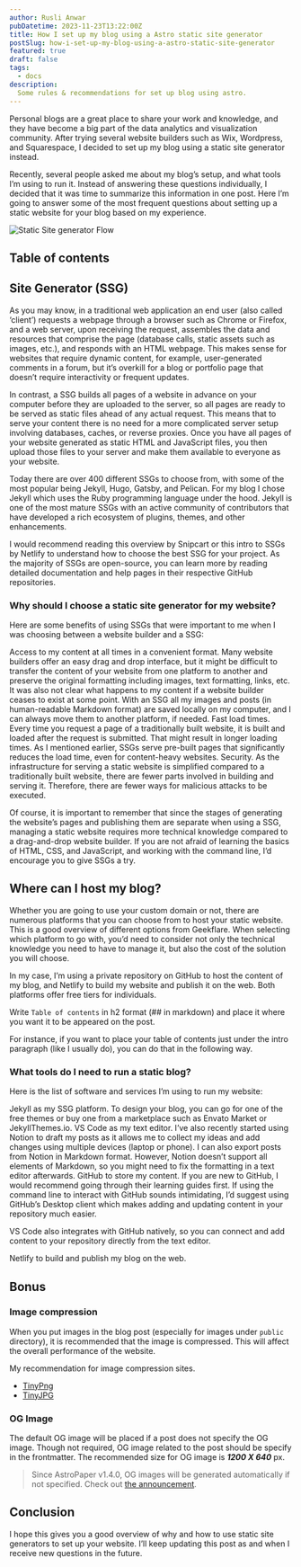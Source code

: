 ```yaml
---
author: Rusli Anwar
pubDatetime: 2023-11-23T13:22:00Z
title: How I set up my blog using a Astro static site generator
postSlug: how-i-set-up-my-blog-using-a-astro-static-site-generator
featured: true
draft: false
tags:
  - docs
description:
  Some rules & recommendations for set up blog using astro.
---
```


Personal blogs are a great place to share your work and knowledge, and they have become a big part of the data analytics and visualization community. After trying several website builders such as Wix, Wordpress, and Squarespace, I decided to set up my blog using a static site generator instead.

Recently, several people asked me about my blog’s setup, and what tools I’m using to run it. Instead of answering these questions individually, I decided that it was time to summarize this information in one post. Here I’m going to answer some of the most frequent questions about setting up a static website for your blog based on my experience.

![Static Site generator Flow](@assets/images/ssgflow.png)

## Table of contents

## Site Generator (SSG)

As you may know, in a traditional web application an end user (also called ‘client’) requests a webpage through a browser such as Chrome or Firefox, and a web server, upon receiving the request, assembles the data and resources that comprise the page (database calls, static assets such as images, etc.), and responds with an HTML webpage. This makes sense for websites that require dynamic content, for example, user-generated comments in a forum, but it’s overkill for a blog or portfolio page that doesn’t require interactivity or frequent updates.

In contrast, a SSG builds all pages of a website in advance on your computer before they are uploaded to the server, so all pages are ready to be served as static files ahead of any actual request. This means that to serve your content there is no need for a more complicated server setup involving databases, caches, or reverse proxies. Once you have all pages of your website generated as static HTML and JavaScript files, you then upload those files to your server and make them available to everyone as your website.

Today there are over 400 different SSGs to choose from, with some of the most popular being Jekyll, Hugo, Gatsby, and Pelican. For my blog I chose Jekyll which uses the Ruby programming language under the hood. Jekyll is one of the most mature SSGs with an active community of contributors that have developed a rich ecosystem of plugins, themes, and other enhancements.

I would recommend reading this overview by Snipcart or this intro to SSGs by Netlify to understand how to choose the best SSG for your project. As the majority of SSGs are open-source, you can learn more by reading detailed documentation and help pages in their respective GitHub repositories.

### Why should I choose a static site generator for my website?

Here are some benefits of using SSGs that were important to me when I was choosing between a website builder and a SSG:

Access to my content at all times in a convenient format. Many website builders offer an easy drag and drop interface, but it might be difficult to transfer the content of your website from one platform to another and preserve the original formatting including images, text formatting, links, etc. It was also not clear what happens to my content if a website builder ceases to exist at some point. With an SSG all my images and posts (in human-readable Markdown format) are saved locally on my computer, and I can always move them to another platform, if needed.
Fast load times. Every time you request a page of a traditionally built website, it is built and loaded after the request is submitted. That might result in longer loading times. As I mentioned earlier, SSGs serve pre-built pages that significantly reduces the load time, even for content-heavy websites.
Security. As the infrastructure for serving a static website is simplified compared to a traditionally built website, there are fewer parts involved in building and serving it. Therefore, there are fewer ways for malicious attacks to be executed.

Of course, it is important to remember that since the stages of generating the website’s pages and publishing them are separate when using a SSG, managing a static website requires more technical knowledge compared to a drag-and-drop website builder. If you are not afraid of learning the basics of HTML, CSS, and JavaScript, and working with the command line, I’d encourage you to give SSGs a try.

## Where can I host my blog?

Whether you are going to use your custom domain or not, there are numerous platforms that you can choose from to host your static website. This is a good overview of different options from Geekflare. When selecting which platform to go with, you’d need to consider not only the technical knowledge you need to have to manage it, but also the cost of the solution you will choose.

In my case, I’m using a private repository on GitHub to host the content of my blog, and Netlify to build my website and publish it on the web. Both platforms offer free tiers for individuals.

Write `Table of contents` in h2 format (## in markdown) and place it where you want it to be appeared on the post.

For instance, if you want to place your table of contents just under the intro paragraph (like I usually do), you can do that in the following way.

### What tools do I need to run a static blog?

Here is the list of software and services I’m using to run my website:

Jekyll as my SSG platform. To design your blog, you can go for one of the free themes or buy one from a marketplace such as Envato Market or JekyllThemes.io.
VS Code as my text editor. I’ve also recently started using Notion to draft my posts as it allows me to collect my ideas and add changes using multiple devices (laptop or phone). I can also export posts from Notion in Markdown format. However, Notion doesn’t support all elements of Markdown, so you might need to fix the formatting in a text editor afterwards.
GitHub to store my content. If you are new to GitHub, I would recommend going through their learning guides first. If using the command line to interact with GitHub sounds intimidating, I’d suggest using GitHub’s Desktop client which makes adding and updating content in your repository much easier.

VS Code also integrates with GitHub natively, so you can connect and add content to your repository directly from the text editor.

Netlify to build and publish my blog on the web.

## Bonus

### Image compression

When you put images in the blog post (especially for images under `public` directory), it is recommended that the image is compressed. This will affect the overall performance of the website.

My recommendation for image compression sites.

- [TinyPng](https://tinypng.com/)
- [TinyJPG](https://tinyjpg.com/)

### OG Image

The default OG image will be placed if a post does not specify the OG image. Though not required, OG image related to the post should be specify in the frontmatter. The recommended size for OG image is **_1200 X 640_** px.

> Since AstroPaper v1.4.0, OG images will be generated automatically if not specified. Check out [the announcement](https://astro-paper.pages.dev/posts/dynamic-og-image-generation-in-astropaper-blog-posts/).

## Conclusion

I hope this gives you a good overview of why and how to use static site generators to set up your website. I’ll keep updating this post as and when I receive new questions in the future.
